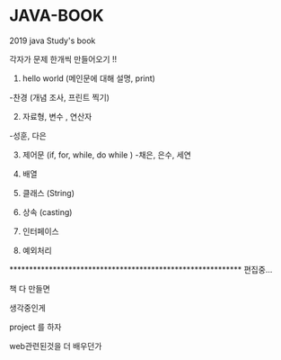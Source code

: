 # JAVA-BOOK
2019 java Study's book

각자가 문제 한개씩 만들어오기 !!

1. hello world (메인문에 대해 설명, print)

-찬경 (개념 조사, 프린트 찍기)

2. 자료형, 변수 , 연산자 

-성훈, 다은

3. 제어문 (if, for, while, do while
)
-채은, 은수, 세연


4. 배열

5. 클래스 (String)

6. 상속 (casting)

7. 인터페이스

8. 예외처리  

***********************************************************  편집중...

책 다 만들면

생각중인게

project 를 하자

web관련된것을 더 배우던가

